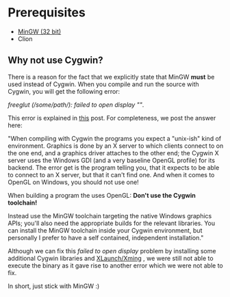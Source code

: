 # Prerequisites
- [MinGW (32 bit)](https://sourceforge.net/projects/mingw/files/latest/download)
- Clion

## Why not use Cygwin?

There is a reason for the fact that we explicitly state that MinGW __must__ be used instead of Cygwin.
When you compile and run the source with Cygwin, you will get the following error: 

*freeglut (/some/path/): failed to open display ""*. 

This error is explained in 
[this](http://stackoverflow.com/questions/29595462/opengl-glut-cygwin-failed-to-open-display) post.
For completeness, we post the answer here:

"When compiling with Cygwin the programs you expect a "unix-ish" kind of environment. 
Graphics is done by an X server to which clients connect to on the one end, and a graphics driver attaches to the other end; 
the Cygwin X server uses the Windows GDI (and a very baseline OpenGL profile) for its backend. 
The error get is the program telling you, that it expects to be able to connect to an X server, but that it can't find one.
And when it comes to OpenGL on Windows, you should not use one! 

When building a program the uses OpenGL: __Don't use the Cygwin toolchain!__

Instead use the MinGW toolchain targeting the native Windows graphics APIs; you'll also need the appropriate builds for the relevant libraries. 
You can install the MinGW toolchain inside your Cygwin environment, but personally I prefer to have a self contained, 
independent installation."

Although we can fix this *failed to open display* problem by 
installing some additional Cygwin libraries and
[XLaunch/Xming](https://unix.stackexchange.com/questions/227889/cygwin-on-windows-cant-open-display)
, we were still not able to execute the binary as it gave rise to another error which we were not able to fix.

In short, just stick with MinGW :)

